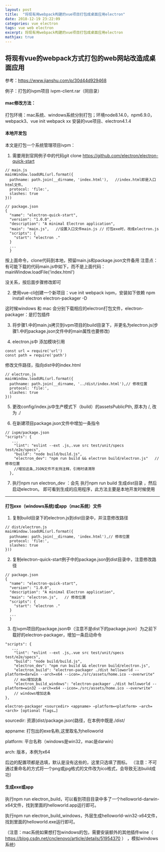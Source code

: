 ```yaml
---
layout: post
title:  "将现有用webpack构建的vue项目打包成桌面应用electron"
date: 2018-12-19 23:22:09
categories: vue electron
tags: vue web electron
excerpt: 将现有用webpack构建的vue项目打包成桌面应用electron
mathjax: true
---
```


## 将现有vue的webpack方式打包的web网站改造成桌面应用
参考：https://www.jianshu.com/p/30d44d929468

例子：打包的ivpm项目 ivpm-client.rar（同目录）

#### mac修改方法：
打包环境：mac系统、windows系统分别打包；环境node8.14.0，npm6.9.0，webpack3、vue init webpack xx 安装的vue项目、electron4.1.4

#### 本地开发包
本文是打包一个系统管理项目ivpm：
1. 需要用到官网例子中的代码git clone https://github.com/electron/electron-quick-start

```
// main.js
mainWindow.loadURL(url.format({
  pathname: path.join(__dirname, 'index.html'),   //index.html即是入口html文件。
  protocol: 'file:',
  slashes: true
}))
```
```
// package.json
{
  "name": "electron-quick-start",
  "version": "1.0.0",
  "description": "A minimal Electron application",
  "main": "main.js",   //设置入口文件main.js // 打包exe时，改成electron.js
  "scripts": {
    "start": "electron ."
  }
  ...
  }
```

按上面命令，clone代码到本地，预留main.js和package.json文件备用
注意点：有可能下载的代码main.js中如下，而不是上面代码：
  mainWindow.loadFile('index.html')

没关系，按后面步骤修改即可

2. 使用vue-cli创建一个新项目：vue init webpack ivpm，安装如下依赖
npm install electron electron-packager -D

这时候windows 和 mac 会分别下载相应的electron打包文件，electron-packager：是打包插件

3. 将步骤1.中的main.js拷贝到ivpm项目的build目录下，并更名为electron.js(步骤1.中的package.json文件中的main属性也要修改)

4. electron.js中
添加模块引用
```
const url = require('url')
const path = require('path')
```
修改文件路径，指向dist中的index.html
```
// electron.js
mainWindow.loadURL(url.format({
  pathname: path.join(__dirname, '../dist/index.html'),// 修改位置
  protocol: 'file:',
  slashes: true
}))
```
5. 更改config/index.js中生产模式下（build）的assetsPublicPth, 原本为 /, 改为 ./

6. 在新建项目package.json文件中增加一条指令
```
// ivpm/package.json
"scripts": {
   ...
    "lint": "eslint --ext .js,.vue src test/unit/specs test/e2e/specs",
    "build": "node build/build.js",
    "electron_dev": "npm run build && electron build/electron.js"   // 修改位置
    //增加这条,JSON文件不支持注释，引用时请清除
  },
```
7.  执行npm run electron_dev ：会先 执行npm run build 生成dist目录 ，然后启动electron。
即可看到生成的应用程序，此方法主要是本地开发时候使用

--------------------------------------------------------------------------------
#### 打包exe（windows系统)或app（mac系统）文件

1. 复制build目录下的electron.js到dist目录中，并注意修改路径
```
// dist/electron.js
mainWindow.loadURL(url.format({
  pathname: path.join(__dirname, 'index.html'),// 修改位置
  protocol: 'file:',
  slashes: true
}))
```
2. 复制electron-quick-start例子中的package.json到dist目录中，注意修改路径
```
// package.json
{
  "name": "electron-quick-start",
  "version": "1.0.0",
  "description": "A minimal Electron application",
  "main": "electron.js",   // 修改位置
  "scripts": {
    "start": "electron ."
  }
  ...
  }
```
3. 在ivpm项目的package.json中（注意不是dist下的package.json）为之前下载好的electron-packager，增加一条启动命令
```
"scripts": {
   ...
    "lint": "eslint --ext .js,.vue src test/unit/specs test/e2e/specs",
    "build": "node build/build.js",
    "electron_dev": "npm run build && electron build/electron.js",
    "electron_build": "electron-packager ./dist helloworld --platform=darwin --arch=x64 --icon=./src/assets/home.ico --overwrite"   
    // mac增加这条
    "electron_build_windows": "electron-packager ./dist helloworld --platform=win32 --arch=x64 --icon=./src/assets/home.ico --overwrite"   
    // windows增加这条
},
```
```
electron-packager <sourcedir> <appname> –platform=<platform> –arch=<arch> [optional flags…]
```
sourcedir: 资源(dist/package.json)路径，在本例中既是./dist/

appname: 打包出的exe名称,这里取名为helloworld

platform: 平台名称（windows是win32，mac是darwin）

arch: 版本，本例为x64

后边的配置项都是选填，默认是没有这些的，这里只选填了图标。
（注意：不可通过重命名的方式将一个png或jpg格式的文件改为ico格式，会导致无法build成功）

#### 生成exe或app

执行npm run electron_build，可以看到项目目录中多了一个helloworld-darwin-x64文件，找到里面的helloworld.app运行即可。

执行npm run electron_build_windows，外层生成helloworld-win32-x64文件，找到里面的helloworld.exe运行即可。

（注意：mac系统如果想打包windows的包，需要安装额外的其他插件wine（ https://blog.csdn.net/cnclenovo/article/details/51954370 ） ，模拟windows系统）